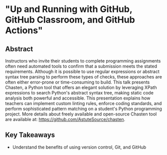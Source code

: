 # "Up and Running with GitHub, GitHub Classroom, and GitHub Actions"

## Abstract

Instructors who invite their students to complete programming assignments often
need automated tools to confirm that a submission meets the stated requirements.
Although it is possible to use regular expressions or abstract syntax tree
parsing to perform these types of checks, these approaches are often either
error-prone or time-consuming to build. This talk presents Chasten, a Python
tool that offers an elegant solution by leveraging XPath expressions to search
Python's abstract syntax tree, making static code analysis both powerful and
accessible. This presentation explains how teachers can implement custom linting
rules, enforce coding standards, and perform sophisticated pattern matching on a
student's Python programming project. More details about freely available and
open-source Chasten tool are available at:
https://github.com/AstuteSource/chasten.

## Key Takeaways

- Understand the benefits of using version control, Git, and GitHub


